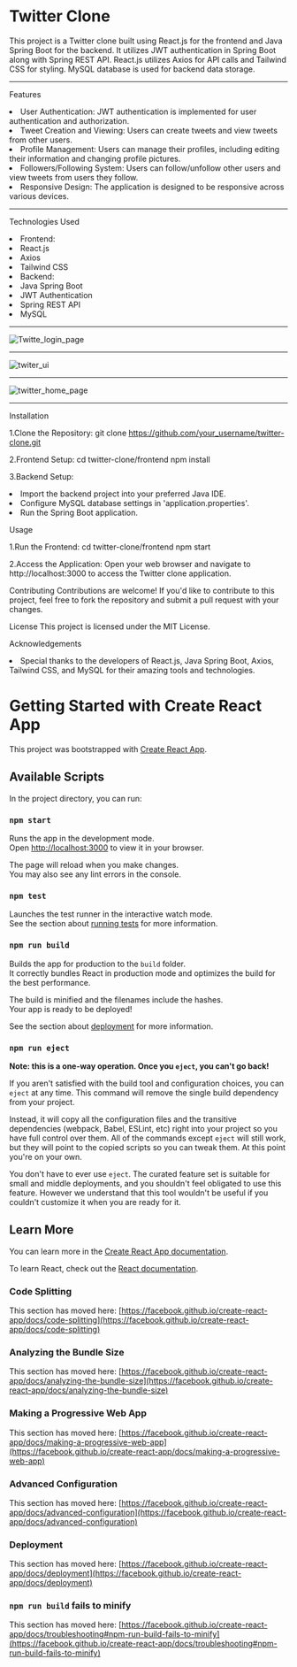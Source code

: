 <h1>Twitter Clone</h1>

This project is a Twitter clone built using React.js for the frontend and Java Spring Boot for the backend. It utilizes JWT authentication in Spring Boot along with Spring REST API.
React.js utilizes Axios for API calls and Tailwind CSS for styling. MySQL database is used for backend data storage.

<hr>

Features

<li>User Authentication: JWT authentication is implemented for user authentication and authorization.</li>
<li>Tweet Creation and Viewing: Users can create tweets and view tweets from other users.</li>
<li>Profile Management: Users can manage their profiles, including editing their information and changing profile pictures.</li>
<li>Followers/Following System: Users can follow/unfollow other users and view tweets from users they follow.</li>
<li>Responsive Design: The application is designed to be responsive across various devices.</li>

<hr>

Technologies Used

<li>Frontend:</li>
<li>React.js</li>
<li>Axios</li>
<li>Tailwind CSS</li>

<li>Backend:</li>
<li>Java Spring Boot</li>
<li>JWT Authentication</li>
<li>Spring REST API</li>
<li>MySQL</li>

<hr>

![Twitte_login_page](https://github.com/gebadakash/Twitter-Clone/assets/137673292/87453f18-1c9c-44b7-bb8a-eb099922ccfd)

<hr>

![twiter_ui](https://github.com/gebadakash/Twitter-Clone/assets/137673292/4bdcfedb-9ad7-4961-a1ba-3d6a28575ddb)

<hr>

![twitter_home_page](https://github.com/gebadakash/Twitter-Clone/assets/137673292/5185b266-c507-449c-8f90-8692e38e2a8a)

<hr>

Installation

1.Clone the Repository:
git clone https://github.com/your_username/twitter-clone.git

2.Frontend Setup:
cd twitter-clone/frontend
npm install

3.Backend Setup:
<li>Import the backend project into your preferred Java IDE.</li>
<li>Configure MySQL database settings in 'application.properties'.</li>
<li>Run the Spring Boot application.</li>

Usage

1.Run the Frontend:
cd twitter-clone/frontend
npm start

2.Access the Application:
Open your web browser and navigate to http://localhost:3000 to access the Twitter clone application.

Contributing
Contributions are welcome! If you'd like to contribute to this project, feel free to fork the repository and submit a pull request with your changes.

License
This project is licensed under the MIT License.

Acknowledgements
<li>Special thanks to the developers of React.js, Java Spring Boot, Axios, Tailwind CSS, and MySQL for their amazing tools and technologies.</li>


# Getting Started with Create React App

This project was bootstrapped with [Create React App](https://github.com/facebook/create-react-app).

## Available Scripts

In the project directory, you can run:

### `npm start`

Runs the app in the development mode.\
Open [http://localhost:3000](http://localhost:3000) to view it in your browser.

The page will reload when you make changes.\
You may also see any lint errors in the console.

### `npm test`

Launches the test runner in the interactive watch mode.\
See the section about [running tests](https://facebook.github.io/create-react-app/docs/running-tests) for more information.

### `npm run build`

Builds the app for production to the `build` folder.\
It correctly bundles React in production mode and optimizes the build for the best performance.

The build is minified and the filenames include the hashes.\
Your app is ready to be deployed!

See the section about [deployment](https://facebook.github.io/create-react-app/docs/deployment) for more information.

### `npm run eject`

**Note: this is a one-way operation. Once you `eject`, you can't go back!**

If you aren't satisfied with the build tool and configuration choices, you can `eject` at any time. This command will remove the single build dependency from your project.

Instead, it will copy all the configuration files and the transitive dependencies (webpack, Babel, ESLint, etc) right into your project so you have full control over them. All of the commands except `eject` will still work, but they will point to the copied scripts so you can tweak them. At this point you're on your own.

You don't have to ever use `eject`. The curated feature set is suitable for small and middle deployments, and you shouldn't feel obligated to use this feature. However we understand that this tool wouldn't be useful if you couldn't customize it when you are ready for it.

## Learn More

You can learn more in the [Create React App documentation](https://facebook.github.io/create-react-app/docs/getting-started).

To learn React, check out the [React documentation](https://reactjs.org/).

### Code Splitting

This section has moved here: [https://facebook.github.io/create-react-app/docs/code-splitting](https://facebook.github.io/create-react-app/docs/code-splitting)

### Analyzing the Bundle Size

This section has moved here: [https://facebook.github.io/create-react-app/docs/analyzing-the-bundle-size](https://facebook.github.io/create-react-app/docs/analyzing-the-bundle-size)

### Making a Progressive Web App

This section has moved here: [https://facebook.github.io/create-react-app/docs/making-a-progressive-web-app](https://facebook.github.io/create-react-app/docs/making-a-progressive-web-app)

### Advanced Configuration

This section has moved here: [https://facebook.github.io/create-react-app/docs/advanced-configuration](https://facebook.github.io/create-react-app/docs/advanced-configuration)

### Deployment

This section has moved here: [https://facebook.github.io/create-react-app/docs/deployment](https://facebook.github.io/create-react-app/docs/deployment)

### `npm run build` fails to minify

This section has moved here: [https://facebook.github.io/create-react-app/docs/troubleshooting#npm-run-build-fails-to-minify](https://facebook.github.io/create-react-app/docs/troubleshooting#npm-run-build-fails-to-minify)
